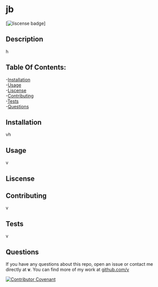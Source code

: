 # jb

[![liscense badge](https://img.shields.io/badge/license-MIT-blue.svg)]

## Description

h

## Table Of Contents:

-[Installation](#Installation) </br> -[Usage](#Usage) </br> -[Liscense](#Liscense) </br> -[Contributing](#Contributing) </br> -[Tests](#Tests) </br> -[Questions](#Questions)

## Installation

vh

## Usage

v

## Liscense

## Contributing

v

## Tests

v

## Questions

If you have any questions about this repo, open an issue or contact me directly at **v**.
You can find more of my work at [github.com/v](https://github.com/v/)

[![Contributor Covenant](https://img.shields.io/badge/Contributor%20Covenant-v2.0%20adopted-ff69b4.svg)](code_of_conduct.md)
